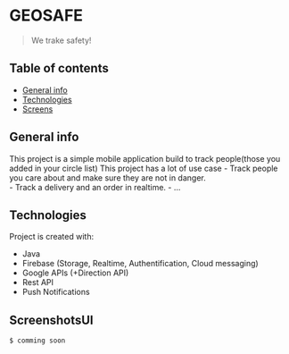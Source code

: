 # GEOSAFE 
>We trake safety!
## Table of contents
* [General info](#general-info)
* [Technologies](#technologies)
* [Screens](#screenshotsUI)


## General info
This project is a simple mobile application build to track people(those you added in your circle list) 
This project has a lot of use case
     -  Track people you care about and make sure they are not in danger.	
     -  Track a delivery and an order in realtime.
     -  ...
## Technologies
Project is created with:
* Java
* Firebase (Storage, Realtime, Authentification, Cloud messaging)
* Google APIs (+Direction API)
* Rest API
* Push Notifications

	
## ScreenshotsUI
```
$ comming soon
```
